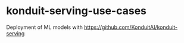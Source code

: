 # konduit-serving-use-cases
Deployment of ML models with https://github.com/KonduitAI/konduit-serving

